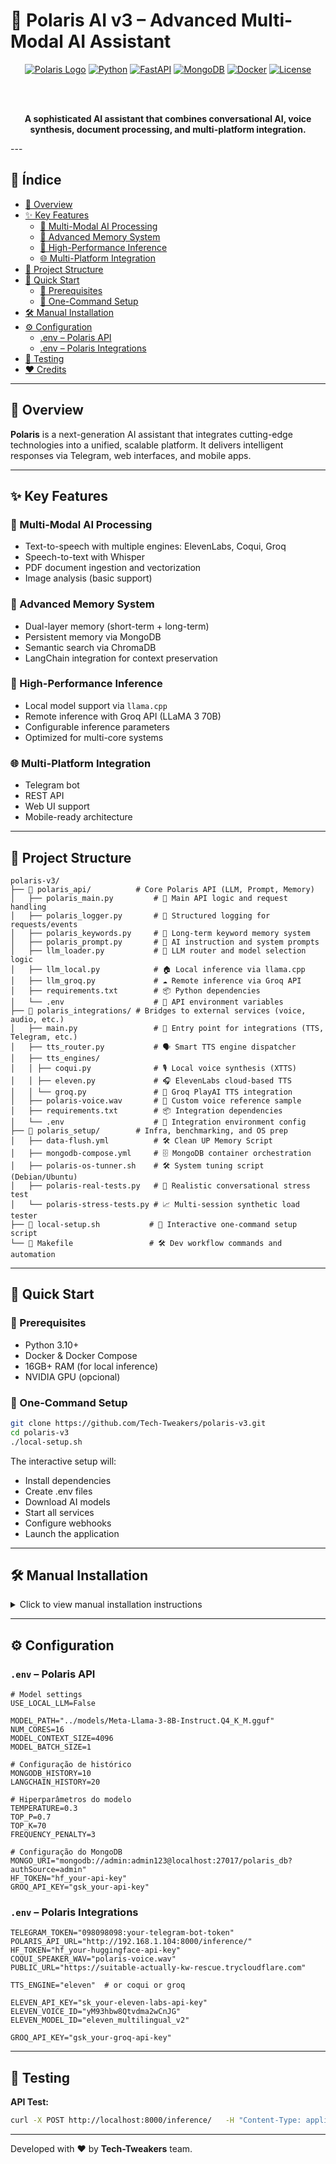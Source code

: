 # 🌟 Polaris AI v3 – Advanced Multi-Modal AI Assistant

<div align="center">

<a href="#"><img src="https://img.shields.io/badge/Polaris-AI%20Assistant-blue?style=for-the-badge&logo=robot" alt="Polaris Logo"/></a>
<a href="https://python.org"><img src="https://img.shields.io/badge/Python-3.10+-blue?style=flat-square&logo=python" alt="Python"/></a>
<a href="https://fastapi.tiangolo.com"><img src="https://img.shields.io/badge/FastAPI-Latest-green?style=flat-square&logo=fastapi" alt="FastAPI"/></a>
<a href="https://mongodb.com"><img src="https://img.shields.io/badge/MongoDB-6.0-green?style=flat-square&logo=mongodb" alt="MongoDB"/></a>
<a href="https://docker.com"><img src="https://img.shields.io/badge/Docker-Compose-blue?style=flat-square&logo=docker" alt="Docker"/></a>
<a href="LICENSE"><img src="https://img.shields.io/badge/License-MIT-yellow?style=flat-square" alt="License"/></a>

<br><br>

**A sophisticated AI assistant that combines conversational AI, voice synthesis, document processing, and multi-platform integration.**

</div>
---

## 🧭 Índice

- [🎯 Overview](#-overview)
- [✨ Key Features](#-key-features)
  - [🤖 Multi-Modal AI Processing](#-multi-modal-ai-processing)
  - [🧠 Advanced Memory System](#-advanced-memory-system)
  - [🚀 High-Performance Inference](#-high-performance-inference)
  - [🌐 Multi-Platform Integration](#-multi-platform-integration)
- [📁 Project Structure](#-project-structure)
- [🚀 Quick Start](#-quick-start)
  - [🔧 Prerequisites](#-prerequisites)
  - [🎯 One-Command Setup](#-one-command-setup)
- [🛠️ Manual Installation](#️-manual-installation)
- [⚙️ Configuration](#️-configuration)
  - [.env – Polaris API](#env--polaris-api)
  - [.env – Polaris Integrations](#env--polaris-integrations)
- [🧪 Testing](#-testing)
- [❤️ Credits](#-desenvolvido-com--pela-equipe-tech-tweakers)

---

## 🎯 Overview

**Polaris** is a next-generation AI assistant that integrates cutting-edge technologies into a unified, scalable platform. It delivers intelligent responses via Telegram, web interfaces, and mobile apps.

---

## ✨ Key Features

### 🤖 Multi-Modal AI Processing
- Text-to-speech with multiple engines: ElevenLabs, Coqui, Groq  
- Speech-to-text with Whisper  
- PDF document ingestion and vectorization  
- Image analysis (basic support)

### 🧠 Advanced Memory System
- Dual-layer memory (short-term + long-term)  
- Persistent memory via MongoDB  
- Semantic search via ChromaDB  
- LangChain integration for context preservation

### 🚀 High-Performance Inference
- Local model support via `llama.cpp`  
- Remote inference with Groq API (LLaMA 3 70B)  
- Configurable inference parameters  
- Optimized for multi-core systems

### 🌐 Multi-Platform Integration
- Telegram bot  
- REST API  
- Web UI support  
- Mobile-ready architecture

---

## 📁 Project Structure

```
polaris-v3/
├── 🚀 polaris_api/          # Core Polaris API (LLM, Prompt, Memory)
│   ├── polaris_main.py         # 🔧 Main API logic and request handling
│   ├── polaris_logger.py       # 📜 Structured logging for requests/events
│   ├── polaris_keywords.py     # 🧠 Long-term keyword memory system
│   ├── polaris_prompt.py       # 🎯 AI instruction and system prompts
│   ├── llm_loader.py           # 🔁 LLM router and model selection logic
│   ├── llm_local.py            # 🏠 Local inference via llama.cpp
│   ├── llm_groq.py             # ☁️ Remote inference via Groq API
│   ├── requirements.txt        # 📦 Python dependencies
│   └── .env                    # 🔐 API environment variables
├── 🔗 polaris_integrations/ # Bridges to external services (voice, audio, etc.)
│   ├── main.py                 # 🔌 Entry point for integrations (TTS, Telegram, etc.)
│   ├── tts_router.py           # 🗣️ Smart TTS engine dispatcher
│   ├── tts_engines/
│   │ ├── coqui.py              # 🎙️ Local voice synthesis (XTTS)
│   │ ├── eleven.py             # 🎧 ElevenLabs cloud-based TTS
│   │ └── groq.py               # 🎤 Groq PlayAI TTS integration
│   ├── polaris-voice.wav       # 🎼 Custom voice reference sample
│   ├── requirements.txt        # 📦 Integration dependencies
│   └── .env                    # 🔐 Integration environment config
├── 🐳 polaris_setup/        # Infra, benchmarking, and OS prep
│   ├── data-flush.yml          # 🛠️ Clean UP Memory Script
│   ├── mongodb-compose.yml     # 🗄️ MongoDB container orchestration
│   ├── polaris-os-tunner.sh    # 🛠️ System tuning script (Debian/Ubuntu)
│   ├── polaris-real-tests.py   # 🧪 Realistic conversational stress test
│   └── polaris-stress-tests.py # 📈 Multi-session synthetic load tester
├── 📖 local-setup.sh           # 🚀 Interactive one-command setup script
└── 🧪 Makefile                 # 🛠️ Dev workflow commands and automation
```

---

## 🚀 Quick Start

### 🔧 Prerequisites

- Python 3.10+  
- Docker & Docker Compose  
- 16GB+ RAM (for local inference)  
- NVIDIA GPU (opcional)

### 🎯 One-Command Setup

```bash
git clone https://github.com/Tech-Tweakers/polaris-v3.git
cd polaris-v3
./local-setup.sh
```

The interactive setup will:
- Install dependencies
- Create .env files
- Download AI models
- Start all services
- Configure webhooks
- Launch the application

---

## 🛠️ Manual Installation

<details>
<summary>Click to view manual installation instructions</summary>

**1. Setup Dependencies**

```bash
make install
```

**2. Create Environment Files*

```bash
make create-env-api
make create-env-bot
```

**3. Download LLM Model for Local Inferences**

```bash
make download-model
```

**4. Setup and Start MongoDB**

```bash
make start-db
```

**5. Start All Services**

```bash
make start-all
```

</details>

---

## ⚙️ Configuration

### `.env` – Polaris API

```env
# Model settings
USE_LOCAL_LLM=False

MODEL_PATH="../models/Meta-Llama-3-8B-Instruct.Q4_K_M.gguf"
NUM_CORES=16
MODEL_CONTEXT_SIZE=4096
MODEL_BATCH_SIZE=1

# Configuração de histórico
MONGODB_HISTORY=10
LANGCHAIN_HISTORY=20

# Hiperparâmetros do modelo
TEMPERATURE=0.3
TOP_P=0.7
TOP_K=70
FREQUENCY_PENALTY=3

# Configuração do MongoDB
MONGO_URI="mongodb://admin:admin123@localhost:27017/polaris_db?authSource=admin"
HF_TOKEN="hf_your-api-key"
GROQ_API_KEY="gsk_your-api-key"
```

### `.env` – Polaris Integrations

```env
TELEGRAM_TOKEN="098098098:your-telegram-bot-token"
POLARIS_API_URL="http://192.168.1.104:8000/inference/"
HF_TOKEN="hf_your-huggingface-api-key"
COQUI_SPEAKER_WAV="polaris-voice.wav"
PUBLIC_URL="https://suitable-actually-kw-rescue.trycloudflare.com"

TTS_ENGINE="eleven"  # or coqui or groq

ELEVEN_API_KEY="sk_your-eleven-labs-api-key"
ELEVEN_VOICE_ID="yM93hbw8Qtvdma2wCnJG"
ELEVEN_MODEL_ID="eleven_multilingual_v2"

GROQ_API_KEY="gsk_your-groq-api-key"
```

---

## 🧪 Testing

**API Test:**

```bash
curl -X POST http://localhost:8000/inference/   -H "Content-Type: application/json"   -d '{"prompt": "Hello, Polaris!", "session_id": "test123"}'
```
---

Developed with ❤️ by **Tech-Tweakers** team.

